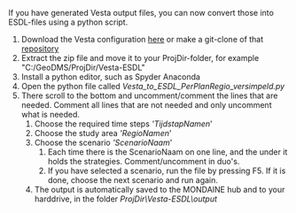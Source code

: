 If you have generated Vesta output files, you can now convert those into
ESDL-files using a python script.

1.  Download the Vesta configuration
    [here](https://github.com/mondaine-esdl/vesta-esdl/archive/refs/heads/master.zip)
    or make a git-clone of that
    [repository](https://github.com/mondaine-esdl/vesta-esdl.git)
2.  Extract the zip file and move it to your ProjDir-folder, for example
    "C:/GeoDMS/ProjDir/Vesta-ESDL"
3.  Install a python editor, such as Spyder Anaconda
4.  Open the python file called
    *Vesta_to_ESDL_PerPlanRegio_versimpeld.py*
5.  There scroll to the bottom and uncomment/comment the lines that are
    needed. Comment all lines that are not needed and only uncomment
    what is needed.
    1.  Choose the required time steps *'TijdstapNamen*'
    2.  Choose the study area *'RegioNamen*'
    3.  Choose the scenario *'ScenarioNaam*'
        1.  Each time there is the ScenarioNaam on one line, and the
            under it holds the strategies. Comment/uncomment in duo's.
        2.  If you have selected a scenario, run the file by pressing
            F5. If it is done, choose the next scenario and run again.
    4.  The output is automatically saved to the MONDAINE hub and to
        your harddrive, in the folder *ProjDir\\Vesta-ESDL\\output*